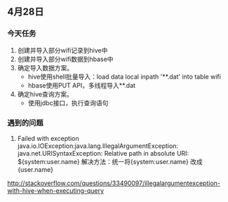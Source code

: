 ## 4月28日

### 今天任务
1. 创建并导入部分wifi记录到hive中
2. 创建并导入部分wifi数据到hbase中
3. 确定导入数据方案。
	*  hive使用shell批量导入：load data local inpath '**.dat' into table wifi
	*  hbase使用PUT API，多线程导入**.dat
4. 确定hive查询方案。
	* 使用jdbc接口，执行查询语句

### 遇到的问题
1.  Failed with exception java.io.IOException:java.lang.IllegalArgumentException: java.net.URISyntaxException: Relative path in absolute URI: ${system:user.name}
 	解决方法：统一将{system:user.name} 改成{user.name}

http://stackoverflow.com/questions/33490097/illegalargumentexception-with-hive-when-executing-query